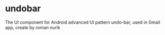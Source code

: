 undobar
=======

The UI component for Android advanced UI pattern undo-bar, used in Gmail app, create by roman nurik
